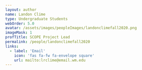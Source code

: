 ```yaml
---
layout: author
name: Landon Clime
type: Undergraduate Students
webOrder: 5.0
avatar: /assets/images/peopleImages/landonclimefall2020.png
imageMask: 1
profTitle: SCOPE Project Lead
permalink: /people/landonclimefall2020
links:
  - label: 'Email'
    icon: 'fas fa-fw fa-envelope square'
    url: mailto:lrclime@email.wm.edu
---
```

